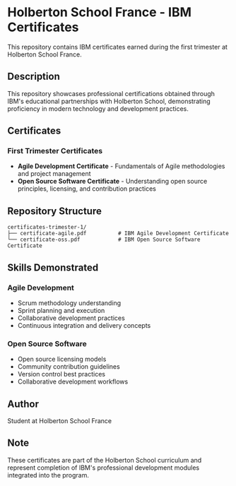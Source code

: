 # Holberton School France - IBM Certificates

This repository contains IBM certificates earned during the first trimester at Holberton School France.

## Description

This repository showcases professional certifications obtained through IBM's educational partnerships with Holberton School, demonstrating proficiency in modern technology and development practices.

## Certificates

### First Trimester Certificates

- **Agile Development Certificate** - Fundamentals of Agile methodologies and project management
- **Open Source Software Certificate** - Understanding open source principles, licensing, and contribution practices

## Repository Structure

```
certificates-trimester-1/
├── certificate-agile.pdf          # IBM Agile Development Certificate
└── certificate-oss.pdf            # IBM Open Source Software Certificate
```

## Skills Demonstrated

### Agile Development
- Scrum methodology understanding
- Sprint planning and execution
- Collaborative development practices
- Continuous integration and delivery concepts

### Open Source Software
- Open source licensing models
- Community contribution guidelines
- Version control best practices
- Collaborative development workflows

## Author

Student at Holberton School France

## Note

These certificates are part of the Holberton School curriculum and represent completion of IBM's professional development modules integrated into the program.